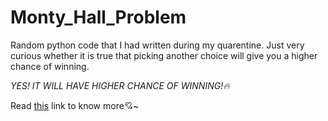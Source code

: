 # Monty_Hall_Problem
Random python code that I had written during my quarentine. Just very curious whether it is true that picking another choice will give you a higher chance of winning. 

*YES! IT WILL HAVE HIGHER CHANCE OF WINNING!🔥*

Read [this](https://en.wikipedia.org/wiki/Monty_Hall_problem) link to know more💘~
